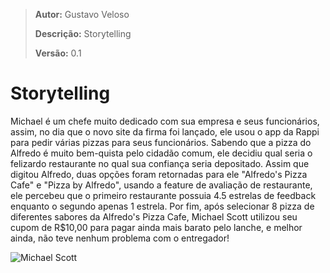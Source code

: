 > **Autor:** Gustavo Veloso
>
> **Descrição:** Storytelling
>
> **Versão:** 0.1

# Storytelling

Michael é um chefe muito dedicado com sua empresa e seus funcionários, assim, no dia que o novo site da firma foi lançado, ele usou o app da Rappi para pedir várias pizzas para seus funcionários. Sabendo que a pizza do Alfredo é muito bem-quista pelo cidadão comum, ele decidiu qual seria o felizardo restaurante no qual sua confiança seria depositado.
Assim que digitou Alfredo, duas opções foram retornadas para ele "Alfredo's Pizza Cafe" e "Pizza by Alfredo", usando a feature de avaliação de restaurante, ele percebeu que o primeiro restaurante possuia 4.5 estrelas de feedback enquanto o segundo apenas 1 estrela.
Por fim, após selecionar 8 pizza de diferentes sabores da Alfredo's Pizza Cafe, Michael Scott utilizou seu cupom de R\$10,00 para pagar ainda mais barato pelo lanche, e melhor ainda, não teve nenhum problema com o entregador!

![Michael Scott](https://miro.medium.com/max/2742/1*-SoJy52kgGuN9Fj9jmIb0Q.png)
